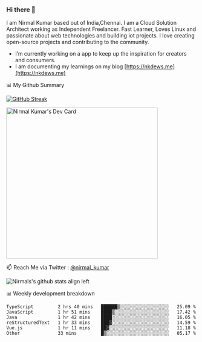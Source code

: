 ### Hi there 👋

 I am Nirmal Kumar based out of India,Chennai. I am a Cloud Solution Architect working as Independent Freelancer. Fast Learner, Loves Linux and passionate about web technologies and building iot projects. I love creating open-source projects and contributing to the community.

- I’m currently working on a app to keep up the inspiration for creators and consumers.
- I am documenting my learnings on my blog [https://nkdews.me](https://nkdews.me)


📊 My Github Summary

[![GitHub Streak](https://github-readme-streak-stats.herokuapp.com?user=nk-gears&theme=dark&hide_border=true&date_format=M%20j%5B%2C%20Y%5D)](https://git.io/streak-stats)

<a href="https://app.daily.dev/nirmal_kumar"><img src="https://api.daily.dev/devcards/a16cfcf02d384b16b41de71ce4d1d811.png?r=8ve" width="400" alt="Nirmal Kumar's Dev Card"/></a>

📫 Reach Me via  Twitter : [@nirmal_kumar](https://twitter.com/nirmal_kumar)

![Nirmals's github stats align left](https://github-readme-stats.vercel.app/api?username=nk-gears&show_icons=true)


📊 Weekly development breakdown

<!--START_SECTION:waka-->

```text
TypeScript         2 hrs 40 mins   ██████▒░░░░░░░░░░░░░░░░░░   25.09 %
JavaScript         1 hr 51 mins    ████▒░░░░░░░░░░░░░░░░░░░░   17.42 %
Java               1 hr 42 mins    ████░░░░░░░░░░░░░░░░░░░░░   16.05 %
reStructuredText   1 hr 33 mins    ███▓░░░░░░░░░░░░░░░░░░░░░   14.59 %
Vue.js             1 hr 11 mins    ██▓░░░░░░░░░░░░░░░░░░░░░░   11.18 %
Other              33 mins         █▒░░░░░░░░░░░░░░░░░░░░░░░   05.17 %
```

<!--END_SECTION:waka-->


